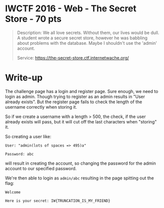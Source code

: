 # IWCTF 2016 - Web - The Secret Store - 70 pts

> Description: We all love secrets. Without them, our lives would be dull. A student wrote a secure secret store, however he was babbling about problems with the database. Maybe I shouldn't use the 'admin' account.
>
>  Service: https://the-secret-store.ctf.internetwache.org/ 

# Write-up

The challenge page has a login and register page. Sure enough, we need to login as admin. Though trying to register as an admin results in "User already exists". But the register page fails to check the length of the username correctly when storing it.

So if we create a username with a length > 500, the check, if the user already exists will pass, but it will cut off the last characters when "storing" it.

So creating a user like:

```
User: "admin(lots of spaces => 495)a"

Password: abc
```

will result in creating the account, so changing the password for the admin account to our specified password.

We're then able to login as `admin/abc` resulting in the page spitting out the flag:

```
Welcome

Here is your secret: IW{TRUNCATION_IS_MY_FRIEND}
```

